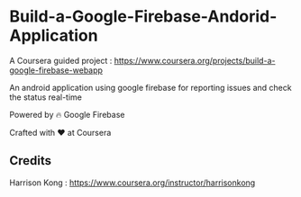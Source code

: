 # Build-a-Google-Firebase-Andorid-Application
A Coursera guided project : https://www.coursera.org/projects/build-a-google-firebase-webapp

An android application using google firebase for reporting issues and check the status real-time

Powered by 🔥 Google Firebase

Crafted with ❤️ at Coursera

## Credits 

Harrison Kong :
https://www.coursera.org/instructor/harrisonkong
